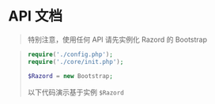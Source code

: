 # API 文档

> 特别注意，使用任何 API 请先实例化 Razord 的 Bootstrap

> ```php
> require('./config.php');
> require('./core/init.php');
> 
> $Razord = new Bootstrap;
> ```
> 以下代码演示基于实例 `$Razord`

